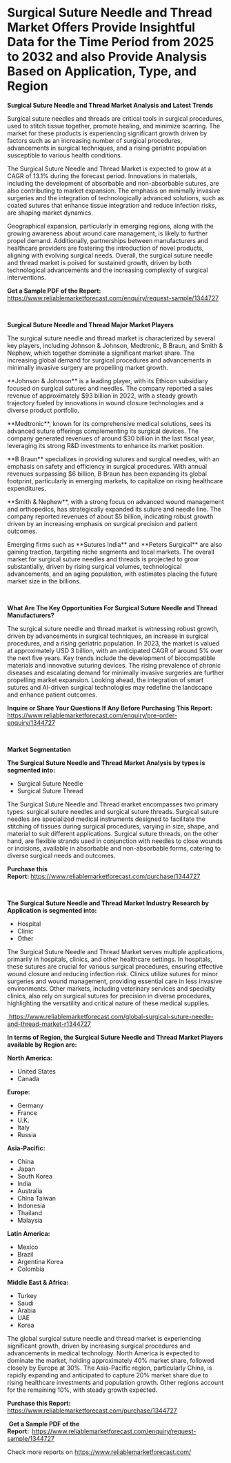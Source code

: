 <p><h1>Surgical Suture Needle and Thread Market Offers Provide Insightful Data for the Time Period from 2025 to 2032 and also Provide Analysis Based on Application, Type, and Region</h1></p><p><strong>Surgical Suture Needle and Thread Market Analysis and Latest Trends</strong></p>
<p><p>Surgical suture needles and threads are critical tools in surgical procedures, used to stitch tissue together, promote healing, and minimize scarring. The market for these products is experiencing significant growth driven by factors such as an increasing number of surgical procedures, advancements in surgical techniques, and a rising geriatric population susceptible to various health conditions. </p><p>The Surgical Suture Needle and Thread Market is expected to grow at a CAGR of 13.1% during the forecast period. Innovations in materials, including the development of absorbable and non-absorbable sutures, are also contributing to market expansion. The emphasis on minimally invasive surgeries and the integration of technologically advanced solutions, such as coated sutures that enhance tissue integration and reduce infection risks, are shaping market dynamics. </p><p>Geographical expansion, particularly in emerging regions, along with the growing awareness about wound care management, is likely to further propel demand. Additionally, partnerships between manufacturers and healthcare providers are fostering the introduction of novel products, aligning with evolving surgical needs. Overall, the surgical suture needle and thread market is poised for sustained growth, driven by both technological advancements and the increasing complexity of surgical interventions.</p></p>
<p><strong>Get a Sample PDF of the Report:&nbsp;</strong> <a href="https://www.reliablemarketforecast.com/enquiry/request-sample/1344727?utm_campaign=2783&utm_medium=2&utm_source=Github&utm_content=ia&utm_term=04032025&utm_id=surgical-suture-needle-and-thread">https://www.reliablemarketforecast.com/enquiry/request-sample/1344727</a></p>
<p>&nbsp;</p>
<p><strong>Surgical Suture Needle and Thread Major Market Players</strong></p>
<p><p>The surgical suture needle and thread market is characterized by several key players, including Johnson & Johnson, Medtronic, B Braun, and Smith & Nephew, which together dominate a significant market share. The increasing global demand for surgical procedures and advancements in minimally invasive surgery are propelling market growth.</p><p>**Johnson & Johnson** is a leading player, with its Ethicon subsidiary focused on surgical sutures and needles. The company reported a sales revenue of approximately $93 billion in 2022, with a steady growth trajectory fueled by innovations in wound closure technologies and a diverse product portfolio.</p><p>**Medtronic**, known for its comprehensive medical solutions, sees its advanced suture offerings complementing its surgical devices. The company generated revenues of around $30 billion in the last fiscal year, leveraging its strong R&D investments to enhance its market position.</p><p>**B Braun** specializes in providing sutures and surgical needles, with an emphasis on safety and efficiency in surgical procedures. With annual revenues surpassing $6 billion, B Braun has been expanding its global footprint, particularly in emerging markets, to capitalize on rising healthcare expenditures.</p><p>**Smith & Nephew**, with a strong focus on advanced wound management and orthopedics, has strategically expanded its suture and needle line. The company reported revenues of about $5 billion, indicating robust growth driven by an increasing emphasis on surgical precision and patient outcomes.</p><p>Emerging firms such as **Sutures India** and **Peters Surgical** are also gaining traction, targeting niche segments and local markets. The overall market for surgical suture needles and threads is projected to grow substantially, driven by rising surgical volumes, technological advancements, and an aging population, with estimates placing the future market size in the billions.</p></p>
<p>&nbsp;</p>
<p><strong>What Are The Key Opportunities For Surgical Suture Needle and Thread Manufacturers?</strong></p>
<p><p>The surgical suture needle and thread market is witnessing robust growth, driven by advancements in surgical techniques, an increase in surgical procedures, and a rising geriatric population. In 2023, the market is valued at approximately USD 3 billion, with an anticipated CAGR of around 5% over the next five years. Key trends include the development of biocompatible materials and innovative suturing devices. The rising prevalence of chronic diseases and escalating demand for minimally invasive surgeries are further propelling market expansion. Looking ahead, the integration of smart sutures and AI-driven surgical technologies may redefine the landscape and enhance patient outcomes.</p></p>
<p><strong>Inquire or Share Your Questions If Any Before Purchasing This Report:</strong> <a href="https://www.reliablemarketforecast.com/enquiry/pre-order-enquiry/1344727?utm_campaign=2783&utm_medium=2&utm_source=Github&utm_content=ia&utm_term=04032025&utm_id=surgical-suture-needle-and-thread">https://www.reliablemarketforecast.com/enquiry/pre-order-enquiry/1344727</a></p>
<p>&nbsp;</p>
<p><strong>Market Segmentation</strong></p>
<p><strong>The Surgical Suture Needle and Thread Market Analysis by types is segmented into:</strong></p>
<p><ul><li>Surgical Suture Needle</li><li>Surgical Suture Thread</li></ul></p>
<p><p>The Surgical Suture Needle and Thread market encompasses two primary types: surgical suture needles and surgical suture threads. Surgical suture needles are specialized medical instruments designed to facilitate the stitching of tissues during surgical procedures, varying in size, shape, and material to suit different applications. Surgical suture threads, on the other hand, are flexible strands used in conjunction with needles to close wounds or incisions, available in absorbable and non-absorbable forms, catering to diverse surgical needs and outcomes.</p></p>
<p><strong>Purchase this Report:&nbsp;</strong><a href="https://www.reliablemarketforecast.com/purchase/1344727?utm_campaign=2783&utm_medium=2&utm_source=Github&utm_content=ia&utm_term=04032025&utm_id=surgical-suture-needle-and-thread">https://www.reliablemarketforecast.com/purchase/1344727</a></p>
<p>&nbsp;</p>
<p><strong>The Surgical Suture Needle and Thread Market Industry Research by Application is segmented into:</strong></p>
<p><ul><li>Hospital</li><li>Clinic</li><li>Other</li></ul></p>
<p><p>The Surgical Suture Needle and Thread Market serves multiple applications, primarily in hospitals, clinics, and other healthcare settings. In hospitals, these sutures are crucial for various surgical procedures, ensuring effective wound closure and reducing infection risk. Clinics utilize sutures for minor surgeries and wound management, providing essential care in less invasive environments. Other markets, including veterinary services and specialty clinics, also rely on surgical sutures for precision in diverse procedures, highlighting the versatility and critical nature of these medical supplies.</p></p>
<p><a href="https://www.reliablemarketforecast.com/global-surgical-suture-needle-and-thread-market-r1344727?utm_campaign=2783&utm_medium=2&utm_source=Github&utm_content=ia&utm_term=04032025&utm_id=surgical-suture-needle-and-thread">&nbsp;https://www.reliablemarketforecast.com/global-surgical-suture-needle-and-thread-market-r1344727</a></p>
<p><strong>In terms of Region, the Surgical Suture Needle and Thread Market Players available by Region are:</strong></p>
<p>
    <p> <strong> North America: </strong>
        <ul>
            <li>United States</li>
            <li>Canada</li>
        </ul>
        </p> 
    <p> <strong> Europe: </strong>
        <ul>
            <li>Germany</li>
            <li>France</li>
            <li>U.K.</li>
            <li>Italy</li>
            <li>Russia</li>
        </ul>
        </p> 
    <p> <strong> Asia-Pacific: </strong>
        <ul>
            <li>China</li>
            <li>Japan</li>
            <li>South Korea</li>
            <li>India</li>
            <li>Australia</li>
            <li>China Taiwan</li>
            <li>Indonesia</li>
            <li>Thailand</li>
            <li>Malaysia</li>
        </ul>
        </p> 
    <p> <strong> Latin America: </strong>
        <ul>
            <li>Mexico</li>
            <li>Brazil</li>
            <li>Argentina Korea</li>
            <li>Colombia</li>
        </ul>
        </p> 
    <p> <strong> Middle East & Africa: </strong>
        <ul>
            <li>Turkey</li>
            <li>Saudi</li>
            <li>Arabia</li>
            <li>UAE</li>
            <li>Korea</li>
        </ul>
    </p>
    </p>
<p><p>The global surgical suture needle and thread market is experiencing significant growth, driven by increasing surgical procedures and advancements in medical technology. North America is expected to dominate the market, holding approximately 40% market share, followed closely by Europe at 30%. The Asia-Pacific region, particularly China, is rapidly expanding and anticipated to capture 20% market share due to rising healthcare investments and population growth. Other regions account for the remaining 10%, with steady growth expected.</p></p>
<p><strong>Purchase this Report: </strong><a href="https://www.reliablemarketforecast.com/purchase/1344727?utm_campaign=2783&utm_medium=2&utm_source=Github&utm_content=ia&utm_term=04032025&utm_id=surgical-suture-needle-and-thread">https://www.reliablemarketforecast.com/purchase/1344727</a></p>
<p>&nbsp;<strong>Get a Sample PDF of the Report:&nbsp;&nbsp;</strong><a href="https://www.reliablemarketforecast.com/enquiry/request-sample/1344727?utm_campaign=2783&utm_medium=2&utm_source=Github&utm_content=ia&utm_term=04032025&utm_id=surgical-suture-needle-and-thread">https://www.reliablemarketforecast.com/enquiry/request-sample/1344727</a></p>
<p><strong></strong></p>
<p>Check more reports on <a href="https://www.reliablemarketforecast.com/?utm_campaign=2783&utm_medium=2&utm_source=Github&utm_content=ia&utm_term=04032025&utm_id=surgical-suture-needle-and-thread">https://www.reliablemarketforecast.com/</a></p>
